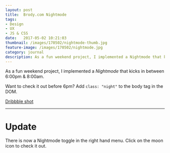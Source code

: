 ```yaml
---
layout: post
title:  Brody.com Nightmode
tags:
- Design
- UX
- JS & CSS
date:   2017-05-02 10:21:03
thumbnail: /images/170502/nightmode-thumb.jpg
feature-image: /images/170502/nightmode.jpg
category: journal
description: As a fun weekend project, I implemented a Nightmode that kicks in between 6:00pm & 8:00am.
---
```


As a fun weekend project, I implemented a _Nightmode_ that kicks in between 6:00pm & 8:00am.  

Want to check it out before 6pm? Add `class: "night"` to the body tag in the DOM.

[Dribbble shot](https://dribbble.com/shots/3453321-Night-Mode-Brody-com)

---

# Update

There is now a Nightmode toggle in the right hand menu. Click on the moon icon to check it out.
